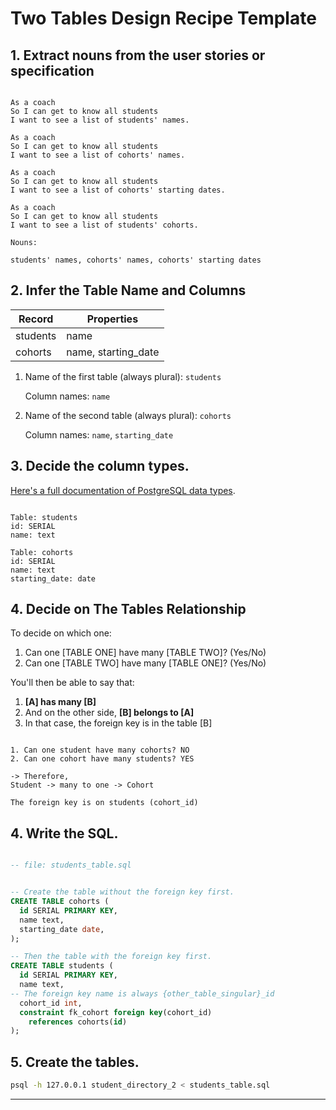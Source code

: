 # Two Tables Design Recipe Template



## 1. Extract nouns from the user stories or specification

```

As a coach
So I can get to know all students
I want to see a list of students' names.

As a coach
So I can get to know all students
I want to see a list of cohorts' names.

As a coach
So I can get to know all students
I want to see a list of cohorts' starting dates.

As a coach
So I can get to know all students
I want to see a list of students' cohorts.

```

```
Nouns:

students' names, cohorts' names, cohorts' starting dates
```

## 2. Infer the Table Name and Columns


| Record                | Properties          |
| --------------------- | ------------------  |
| students              | name
| cohorts               | name, starting_date

1. Name of the first table (always plural): `students` 

    Column names: `name`

2. Name of the second table (always plural): `cohorts` 

    Column names: `name`, `starting_date`

## 3. Decide the column types.

[Here's a full documentation of PostgreSQL data types](https://www.postgresql.org/docs/current/datatype.html).


```

Table: students
id: SERIAL
name: text

Table: cohorts
id: SERIAL
name: text
starting_date: date
```

## 4. Decide on The Tables Relationship


To decide on which one:

1. Can one [TABLE ONE] have many [TABLE TWO]? (Yes/No)
2. Can one [TABLE TWO] have many [TABLE ONE]? (Yes/No)

You'll then be able to say that:

1. **[A] has many [B]**
2. And on the other side, **[B] belongs to [A]**
3. In that case, the foreign key is in the table [B]

```

1. Can one student have many cohorts? NO
2. Can one cohort have many students? YES

-> Therefore,
Student -> many to one -> Cohort

The foreign key is on students (cohort_id)

```

## 4. Write the SQL.

```sql

-- file: students_table.sql


-- Create the table without the foreign key first.
CREATE TABLE cohorts (
  id SERIAL PRIMARY KEY,
  name text,
  starting_date date,
);

-- Then the table with the foreign key first.
CREATE TABLE students (
  id SERIAL PRIMARY KEY,
  name text,
-- The foreign key name is always {other_table_singular}_id
  cohort_id int,
  constraint fk_cohort foreign key(cohort_id)
    references cohorts(id)
);

```

## 5. Create the tables.

```bash
psql -h 127.0.0.1 student_directory_2 < students_table.sql
```

<!-- BEGIN GENERATED SECTION DO NOT EDIT -->

---


<!-- END GENERATED SECTION DO NOT EDIT -->